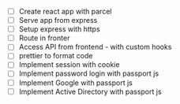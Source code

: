 

* [ ] Create react app with parcel
* [ ] Serve app from express
* [ ] Setup express with https
* [ ] Route in fronter
* [ ] Access API from frontend - with custom hooks
* [ ] prettier to format code
* [ ] Implement session with cookie
* [ ] Implement password login with passport js
* [ ] Implement Google with passport js
* [ ] Implement Active Directory with passport js
